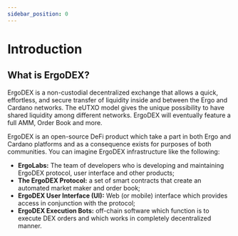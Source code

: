 ```yaml
---
sidebar_position: 0
---
```


# Introduction

## What is ErgoDEX?
ErgoDEX is a non-custodial decentralized exchange that allows a quick, effortless, and secure 
transfer of liquidity inside and between the Ergo and Cardano networks. The eUTXO model gives the unique possibility to have shared 
liquidity among different networks. ErgoDEX will eventually feature a full AMM, Order Book and more.

ErgoDEX is an open-source DeFi product which take a part in both Ergo and Cardano platforms and as a 
consequence exists for purposes of both communities. You can imagine ErgoDEX infrastructure like the following:

- **ErgoLabs:** The team of developers who is developing and maintaining ErgoDEX protocol, user interface and other 
  products;
- **The ErgoDEX Protocol:** a set of smart contracts that create an automated market maker and order book;
- **ErgoDEX User Interface (UI):** Web (or mobile) interface which provides access in conjunction with the protocol;
- **ErgoDEX Execution Bots:** off-chain software which function is to execute DEX orders and which works in completely 
  decentralized manner.


